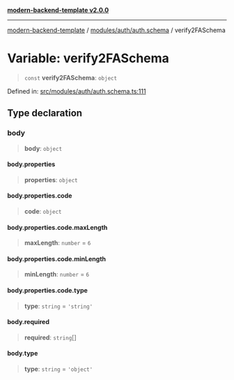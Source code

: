 [**modern-backend-template v2.0.0**](../../../../README.md)

***

[modern-backend-template](../../../../modules.md) / [modules/auth/auth.schema](../README.md) / verify2FASchema

# Variable: verify2FASchema

> `const` **verify2FASchema**: `object`

Defined in: [src/modules/auth/auth.schema.ts:111](https://github.com/maemreyo/saas-4cus-nodejs/blob/2a5b3f3aa11335dfa561e80e1feabb8e6084261e/src/modules/auth/auth.schema.ts#L111)

## Type declaration

### body

> **body**: `object`

#### body.properties

> **properties**: `object`

#### body.properties.code

> **code**: `object`

#### body.properties.code.maxLength

> **maxLength**: `number` = `6`

#### body.properties.code.minLength

> **minLength**: `number` = `6`

#### body.properties.code.type

> **type**: `string` = `'string'`

#### body.required

> **required**: `string`[]

#### body.type

> **type**: `string` = `'object'`
